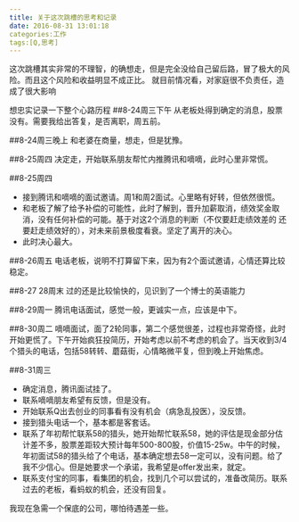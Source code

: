 ```yaml
---
title: 关于这次跳槽的思考和记录
date: 2016-08-31 13:01:18
categories:工作
tags:[Q,思考]
---
```

这次跳槽其实非常的不理智，的确想走，但是完全没给自己留后路，冒了极大的风险。而且这个风险和收益明显不成正比。
就目前情况看，对家庭很不负责任，造成了很大影响

想忠实记录一下整个心路历程
##8-24周三下午
从老板处得到确定的消息，股票没有。需要我给出答复，是否离职，周五前。

##8-24周三晚上
和老婆在商量，想走，但是犹豫。

##8-25周四
决定走，开始联系朋友帮忙内推腾讯和嘀嘀，此时心里非常慌。

##8-25周四
- 接到腾讯和嘀嘀的面试邀请。周1和周2面试。心里略有好转，但依然很慌。
- 和老板了解了给予补偿的可能性，此时了解到，晋升加薪取消，绩效奖金取消，没有任何补偿的可能。基于对这2个消息的判断（不仅要赶走绩效差的 还要赶走绩效好的），对未来前景极度看衰。坚定了离开的决心。
- 此时决心最大。

##8-26周五
电话老板，说明不打算留下来，因为有2个面试邀请，心情还算比较稳定。

##8-27 28周末
过的还是比较愉快的，见识到了一个博士的英语能力

##8-29周一
腾讯电话面试，感觉一般，更诚实一点，应该是中下。

##8-30周二
嘀嘀面试，面了2轮同事，第二个感觉很差，过程也非常奇怪，此时开始更慌了。下午开始疯狂投简历，开始考虑以前不考虑的机会了。当天收到3/4个猎头的电话，包括58转转、蘑菇街，心情略微平复，但到晚上开始焦虑。

##8-31周三
- 确定消息，腾讯面试挂了。
- 联系嘀嘀朋友希望有反馈，但是没有。
- 开始联系Q出去创业的同事看有没有机会（病急乱投医），没反馈。
- 接到猎头电话一个，基本都是客套话。
- 联系了年初帮忙联系58的猎头，她开始帮忙联系58，她的评估是现金部分估计差不多，股票差距较大预计每年500-800股，价值15-25w。中午的时候，年初面试58的猎头给了个电话，基本确定想去58一定可以，没有问题。给了我不少信心。但是她要求一个承诺，我希望是offer发出来，就定。
- 联系支付宝的同事，看集团的机会，找到几个可以尝试的，准备改简历。联系过去的老板，看蚂蚁的机会，还没有回复。


我现在急需一个保底的公司，哪怕待遇差一些。
